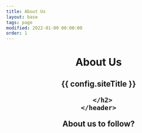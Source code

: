 ```yaml
---
title: About Us
layout: base
tags: page
modified: 2022-01-09 00:00:00
order: 1
---
```

 <header>
     <header class="bg-black mb-20">
      <h1 class="pt-16 md:pt-24 px-4 text-center">
        <span class="text-4xl md:text-8xl font-bold leading-none text-transparent bg-clip-text bg-gradient-to-r from-indigo-400 via-purple-300 to-pink-300 px-4">
         About Us
        </span>
      </h1>
      <h2 class="py-6 md:py-20 text-xl md:text-3xl font-bold text-center text-purple-300 px-4 uppercase">
        {{ config.siteTitle }}
        
      </h2>
    </header>

<div class="min-h-screen max-w-6xl mx-auto">
<p>About us to follow?</p>
</div>
